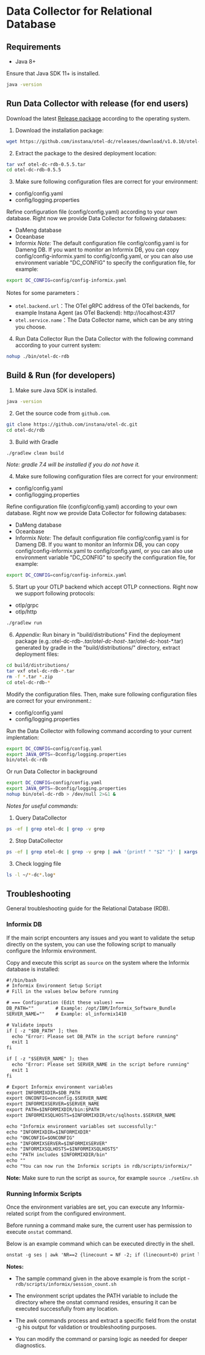 # Data Collector for Relational Database


## Requirements

- Java 8+

Ensure that Java SDK 11+ is installed.
```bash
java -version
```


## Run Data Collector with release (for end users)
Download the latest  [Release package](https://github.com/instana/otel-dc/releases/tag/Release) according to the operating system.


1) Download the installation package:
```bash
wget https://github.com/instana/otel-dc/releases/download/v1.0.10/otel-dc-rdb-0.5.5.tar
```

2) Extract the package to the desired deployment location:
```bash
tar vxf otel-dc-rdb-0.5.5.tar
cd otel-dc-rdb-0.5.5
```

3) Make sure following configuration files are correct for your environment:
  - config/config.yaml
  - config/logging.properties

Refine configuration file (config/config.yaml) according to your own database. Right now we provide Data Collector for following databases:
  - DaMeng database
  - Oceanbase
  - Informix
*Note:* The default configuration file config/config.yaml is for Dameng DB. If you want to monitor an Informix DB, you can copy config/config-informix.yaml to config/config.yaml, or you can also use environment variable "DC_CONFIG" to specify the configuration file, for example:
```bash
export DC_CONFIG=config/config-informix.yaml
```

Notes for some parameters：
- `otel.backend.url`：The OTel gRPC address of the OTel backends, for example Instana Agent (as OTel Backend): http://localhost:4317
- `otel.service.name`：The Data Collector name, which can be any string you choose.

4) Run Data Collector
Run the Data Collector with the following command according to your current system:
```bash
nohup ./bin/otel-dc-rdb
```


## Build & Run (for developers)

1) Make sure Java SDK is installed.
```bash
java -version
```

2) Get the source code from `github.com`.
```bash
git clone https://github.com/instana/otel-dc.git
cd otel-dc/rdb
```

3) Build with Gradle
```bash
./gradlew clean build
```
*Note: gradle 7.4 will be installed if you do not have it.*

4) Make sure following configuration files are correct for your environment:
  - config/config.yaml
  - config/logging.properties

Refine configuration file (config/config.yaml) according to your own database. Right now we provide Data Collector for following databases:
  - DaMeng database
  - Oceanbase
  - Informix
*Note:* The default configuration file config/config.yaml is for Dameng DB. If you want to monitor an Informix DB, you can copy config/config-informix.yaml to config/config.yaml, or you can also use environment variable "DC_CONFIG" to specify the configuration file, for example:
```bash
export DC_CONFIG=config/config-informix.yaml
```

5) Start up your OTLP backend which accept OTLP connections. Right now we support following protocols:
- otlp/grpc
- otlp/http

```bash
./gradlew run
```

6) *Appendix:* Run binary in "build/distributions"
Find the deployment package (e.g.:otel-dc-rdb-*.tar/otel-dc-host-*.tar/otel-dc-host-*.tar) generated by gradle in the "build/distributions/" directory, extract deployment files:
```bash
cd build/distributions/
tar vxf otel-dc-rdb-*.tar
rm -f *.tar *.zip
cd otel-dc-rdb-*
```

Modify the configuration files.
Then, make sure following configuration files are correct for your environment.:
  - config/config.yaml
  - config/logging.properties

Run the Data Collector with following command according to your current implentation:
```bash
export DC_CONFIG=config/config.yaml
export JAVA_OPTS=-Dconfig/logging.properties
bin/otel-dc-rdb
```
Or run Data Collector in background
```bash
export DC_CONFIG=config/config.yaml
export JAVA_OPTS=-Dconfig/logging.properties
nohup bin/otel-dc-rdb > /dev/null 2>&1 &
```


*Notes for useful commands:* 

1) Query DataCollector
```bash
ps -ef | grep otel-dc | grep -v grep
```

2) Stop DataCollector
```bash
ps -ef | grep otel-dc | grep -v grep | awk '{printf " "$2" "}' | xargs kill -9
```

3) Check logging file
```bash
ls -l ~/*-dc*.log*
```

## Troubleshooting 
General troubleshooting guide for the Relational Database (RDB).

### Informix DB
If the main script encounters any issues and you want to validate the setup directly on the system, you can use the following script to manually configure the Informix environment.

Copy and execute this script as `source` on the system where the Informix database is installed:

```dtd
#!/bin/bash
# Informix Environment Setup Script
# Fill in the values below before running

# === Configuration (Edit these values) ===
DB_PATH=""        # Example: /opt/IBM/Informix_Software_Bundle
SERVER_NAME=""    # Example: ol_informix1410

# Validate inputs
if [ -z "$DB_PATH" ]; then
  echo "Error: Please set DB_PATH in the script before running"
  exit 1
fi

if [ -z "$SERVER_NAME" ]; then
  echo "Error: Please set SERVER_NAME in the script before running"
  exit 1
fi

# Export Informix environment variables
export INFORMIXDIR=$DB_PATH
export ONCONFIG=onconfig.$SERVER_NAME
export INFORMIXSERVER=$SERVER_NAME
export PATH=$INFORMIXDIR/bin:$PATH
export INFORMIXSQLHOSTS=$INFORMIXDIR/etc/sqlhosts.$SERVER_NAME

echo "Informix environment variables set successfully:"
echo "INFORMIXDIR=$INFORMIXDIR"
echo "ONCONFIG=$ONCONFIG"
echo "INFORMIXSERVER=$INFORMIXSERVER"
echo "INFORMIXSQLHOSTS=$INFORMIXSQLHOSTS"
echo "PATH includes $INFORMIXDIR/bin"
echo ""
echo "You can now run the Informix scripts in rdb/scripts/informix/"
```

**Note:** Make sure to run the script as `source`, for example `source ./setEnv.sh`


### Running Informix Scripts

Once the environment variables are set, you can execute any Informix-related script from the configured environment.

Before running a command make sure, the current user has permission to execute `onstat` command. 

Below is an example command which can be executed directly in the shell.
```dtd
onstat -g ses | awk 'NR==2 {linecount = NF -2; if (linecount>0) print linecount; else print 0}'
```

**Notes:**
*  The sample command given in the above example is from the script - `rdb/scripts/informix/session_count.sh`

* The environment script updates the PATH variable to include the directory where the onstat command resides, ensuring it can be executed successfully from any location.

* The awk commands process and extract a specific field from the onstat -g his output for validation or troubleshooting purposes.

* You can modify the command or parsing logic as needed for deeper diagnostics.